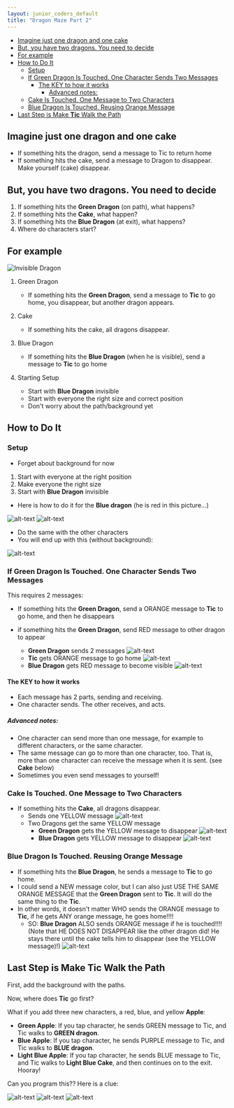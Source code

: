 ```yaml
---
layout: junior_coders_default
title: "Dragon Maze Part 2"
---
```


* [Imagine just one dragon and one cake](#imagine-just-one-dragon-and-one-cake)
* [But, you have two dragons. You need to decide](#but-you-have-two-dragons-you-need-to-decide)
* [For example](#for-example)
* [How to Do It](#how-to-do-it)
  * [Setup](#setup)
  * [If Green Dragon Is Touched. One Character Sends Two Messages](#if-green-dragon-is-touched-one-character-sends-two-messages)
    * [The KEY to how it works](#the-key-to-how-it-works)
      * [Advanced notes:](#advanced-notes)
  * [Cake Is Touched. One Message to Two Characters](#cake-is-touched-one-message-to-two-characters)
  * [Blue Dragon Is Touched. Reusing Orange Message](#blue-dragon-is-touched-reusing-orange-message)
* [Last Step is Make **Tic** Walk the Path](#last-step-is-make-tic-walk-the-path)



## Imagine just one dragon and one cake
* If something hits the dragon, send a message to Tic to return home
* If something hits the cake, send a message to Dragon to disappear. Make yourself (cake) disappear.

## But, you have two dragons. You need to decide
1. If something hits the **Green Dragon** (on path), what happens?
2. If something hits the **Cake**, what happen?
3. If something hits the **Blue Dragon** (at exit), what happens?
4. Where do characters start?

## For example

![Invisible Dragon](images/DragonMazePart2Images/finishedSetup.jpg "Invisible Dragon")


1. Green Dragon
   * If something hits the **Green Dragon**, send a message to **Tic** to go home, you disappear, but another dragon appears.
1. Cake
   * If something hits the cake, all dragons disappear.
1. Blue Dragon
   * If something hits the **Blue Dragon** (when he is visible), send a message to **Tic** to go home

1. Starting Setup
   * Start with **Blue Dragon** invisible
   * Start with everyone the right size and correct position
   * Don't worry about the path/background yet

## How to Do It

### Setup

* Forget about background for now
  
1. Start with everyone at the right position
2. Make everyone the right size
3. Start with **Blue Dragon** invisible

* Here is how to do it for the **Blue dragon** (he is red in this picture...)

![alt-text](images/DragonMazePart2Images/step2.jpg "Hover text")
![alt-text](images/DragonMazePart2Images/step1.jpg "Hover text")

* Do the same with the other characters
* You will end up with this (without background):

![alt-text](images/DragonMazePart2Images/finishedSetup.jpg "Hover text")


### If Green Dragon Is Touched. One Character Sends Two Messages
This requires 2 messages:
* If something hits the **Green Dragon**, send a ORANGE message to **Tic** to go home, and then he disappears
* if something hits the **Green Dragon**, send RED message to other dragon to appear

    * **Green Dragon** sends 2 messages
![alt-text](images/2020-04-27/Dragon1.jpg "Hover text")
    * **Tic** gets ORANGE message to go home
![alt-text](images/2020-04-27/TicGetsMessage.jpg "Hover text")
    * **Blue Dragon** gets RED message to become visible
![alt-text](images/2020-04-27/Dragon2GetsRedMessage.jpg "Hover text")

#### The KEY to how it works
* Each message has 2 parts, sending and receiving. 
* One character sends. The other receives, and acts.

##### Advanced notes:
* One character can send more than one message, for example to different characters, or the same character. 
* The same message can go to more than one character, too. That is, more than one character can receive the message when it is sent. (see **Cake** below)
* Sometimes you even send messages to yourself!


### Cake Is Touched. One Message to Two Characters
* If something hits the **Cake**, all dragons disappear.
    * Sends one YELLOW message
![alt-text](images/DragonMazePart2Images/CakeSendsMessage.jpg "CakeSendsMessage")
    * Two Dragons get the same YELLOW message
      * **Green Dragon** gets the YELLOW message to disappear
![alt-text](images/DragonMazePart2Images/Dragon1GetsYellowMessage.jpg "Hover text")
      * **Blue Dragon** gets YELLOW message to disappear
![alt-text](images/DragonMazePart2Images/Dragon2GetsYellowMessage.jpg "Hover text")

### Blue Dragon Is Touched. Reusing Orange Message
* If something hits the **Blue Dragon**, he sends a message to **Tic** to go home. 
* I could send a NEW message color, but I can also just USE THE SAME ORANGE MESSAGE that the **Green Dragon** sent to **Tic**. It will do the same thing to the **Tic**. 
* In other words, it doesn't matter WHO sends the ORANGE message to **Tic**, if he gets ANY orange message, he goes home!!!!
    * SO: **Blue Dragon** ALSO sends ORANGE message if he is touched!!!! (Note that HE DOES NOT DISAPPEAR like the other dragon did! He stays there until the cake tells him to disappear (see the YELLOW message)!)
![alt-text](images/DragonMazePart2Images/BlueDragonSendsOrangeMessage.jpg "Hover text")


## Last Step is Make **Tic** Walk the Path

First, add the background with the paths. 

Now, where does **Tic** go first? 

What if you add three new characters, a red, blue, and yellow **Apple**:
* **Green Apple**: If you tap character, he sends GREEN message to Tic, and Tic walks to **GREEN dragon**.
* **Blue Apple**: If you tap character, he sends PURPLE message to Tic, and Tic walks to **BLUE dragon**.
* **Light Blue Apple**: If you tap character, he sends BLUE message to Tic, and Tic walks to **Light Blue Cake**, and then continues on to the exit. Hooray!


Can you program this?? Here is a clue: 

![alt-text](images/DragonMazePart2Images/Apples.jpg "Hover text")
![alt-text](images/DragonMazePart2Images/redAppleSendsGreenMessage.jpg "Hover text")
![alt-text](images/DragonMazePart2Images/TicGetsBlueMessage.jpg "Hover text")